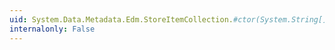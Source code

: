 ```yaml
---
uid: System.Data.Metadata.Edm.StoreItemCollection.#ctor(System.String[])
internalonly: False
---
```

